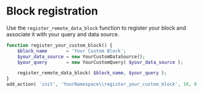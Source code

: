 # Block registration

Use the `register_remote_data_block` function to register your block and associate it with your query and data source.

```php
function register_your_custom_block() {
    $block_name       = 'Your Custom Block';
    $your_data_source = new YourCustomDataSource();
    $your_query       = new YourCustomQuery( $your_data_source );

    register_remote_data_block( $block_name, $your_query );
}
add_action( 'init', 'YourNamespace\\register_your_custom_block', 10, 0 );
```
